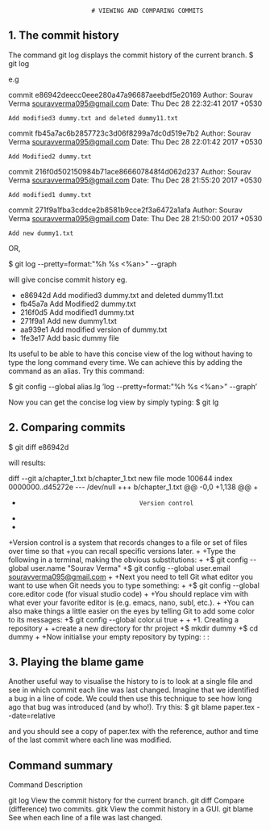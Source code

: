 
                           # VIEWING AND COMPARING COMMITS


## 1. The commit history

The command git log displays the commit history of the current branch.
$ git log

e.g 

commit e86942deecc0eee280a47a96687aeebdf5e20169
Author: Sourav Verma <souravverma095@gmail.com>
Date:   Thu Dec 28 22:32:41 2017 +0530

    Add modified3 dummy.txt and deleted dummy11.txt

commit fb45a7ac6b2857723c3d06f8299a7dc0d519e7b2
Author: Sourav Verma <souravverma095@gmail.com>
Date:   Thu Dec 28 22:01:42 2017 +0530

    Add Modified2 dummy.txt

commit 216f0d502150984b71ace866607848f4d062d237
Author: Sourav Verma <souravverma095@gmail.com>
Date:   Thu Dec 28 21:55:20 2017 +0530

    Add modified1 dummy.txt

commit 271f9a1fba3cddce2b8581b9cce2f3a6472a1afa
Author: Sourav Verma <souravverma095@gmail.com>
Date:   Thu Dec 28 21:50:00 2017 +0530

    Add new dummy1.txt


OR,

$ git log --pretty=format:"%h %s <%an>" --graph

will give concise commit history
eg.

* e86942d Add modified3 dummy.txt and deleted dummy11.txt <Sourav Verma>
* fb45a7a Add Modified2 dummy.txt <Sourav Verma>
* 216f0d5 Add modified1 dummy.txt <Sourav Verma>
* 271f9a1 Add new dummy1.txt <Sourav Verma>
* aa939e1 Add modified version of dummy.txt <Sourav Verma>
* 1fe3e17 Add basic dummy file <Sourav Verma>

Its useful to be able to have this concise view of the log without having to type the long command every time. 
We can achieve this by adding the command as an alias. Try this command:

$ git config --global alias.lg ’log --pretty=format:"%h %s <%an>" --graph’

Now you can get the concise log view by simply typing:
$ git lg


## 2. Comparing commits

$ git diff e86942d

will results:

diff --git a/chapter_1.txt b/chapter_1.txt
new file mode 100644
index 0000000..d45272e
--- /dev/null
+++ b/chapter_1.txt
@@ -0,0 +1,138 @@
+
+                                      Version control
+
+
+Version control is a system that records changes to a file or set of files over time so that
+you can recall specific versions later.
+
+Type the following in a terminal, making the obvious substitutions:
+
+$ git config --global user.name "Sourav Verma"
+$ git config --global user.email souravverma095@gmail.com
+
+Next you need to tell Git what editor you want to use when Git needs you to type something:
+
+$ git config --global core.editor code               (for visual studio code)
+
+You should replace vim with what ever your favorite editor is (e.g. emacs, nano, subl, etc.).
+
+You can also make things a little easier on the eyes by telling Git to add some color to its messages:
+$ git config --global color.ui true
+
+
+1. Creating a repository
+
+create a new directory for thr project
+$ mkdir dummy
+$ cd dummy
+
+Now initialise your empty repository by typing:
:
:



## 3. Playing the blame game

Another useful way to visualise the history to is to look at a single file and see in which commit each line
was last changed. Imagine that we identified a bug in a line of code. We could then use this technique to 
see how long ago that bug was introduced (and by who!). Try this:
$ git blame paper.tex --date=relative

and you should see a copy of paper.tex with the reference, author and time of the last commit where each line
was modified.


## Command summary

Command                              Description

git log                              View the commit history for the current branch.
git diff <commit> <commit>           Compare (difference) two commits.
gitk                                 View the commit history in a GUI.
git blame <file>                     See when each line of a file was last changed.





